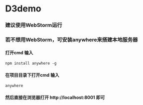 # D3demo

### 建议使用WebStorm运行

### 若不想用WebStorm，可安装anywhere来搭建本地服务器

#### 打开cmd 输入

`npm install anywhere -g`

#### 在项目目录下打开cmd 输入

`anywhere`

#### 然后直接在浏览器打开 http://localhost:8001 即可
